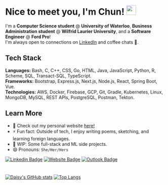 # Nice to meet you, I'm Chun! <img src="https://raw.githubusercontent.com/MartinHeinz/MartinHeinz/master/wave.gif" width="30px">

I'm a **Computer Science student** @ **University of Waterloo**, **Business Administration student** @ **Wilfrid Laurier University**, and a **Software Engineer** @ **Ford Pro**! <br>
I'm always open to connections on [LinkedIn](https://www.linkedin.com/in/chun-ye-5766ba18b/) and coffee chats 🍵.

## Tech Stack
**Languages:** Bash, C, C++, CSS, Go, HTML, Java, JavaScript, Python, R, Scheme, SQL, Transact-SQL, TypeScript. <br>
**Frameworks:** Bootstrap, Express.js, Next.js, Node.js, React, Spring Boot, Vue. <br>
**Technologies:** AWS, Docker, Firebase, GCP, Git, Gradle, Kubernetes, Linux, MongoDB, MySQL, REST APIs, PostgreSQL, Postman, Tekton. <br>

## Learn More
- 🌱 Check out my personal website [here!](https://main.dbym3k84goc1r.amplifyapp.com/)
- ⚡ Fun fact: Outside of tech, I enjoy writing poems, sketching, and learning foreign languages.
- 🤖 WIP: Some full-stack and ML side projects.
- 😄 Pronouns: `She/Her/Hers`

[![Linkedin Badge](https://img.shields.io/badge/-LinkedIn-blue?style=flat&logo=Linkedin&logoColor=white&link=https://www.linkedin.com/in/chun-ye-5766ba18b/)](https://www.linkedin.com/in/chun-ye-5766ba18b/)
[![Website Badge](https://img.shields.io/badge/-Website-purple?style=flat&logo=Google-Chrome&logoColor=white&link=https://main.dbym3k84goc1r.amplifyapp.com/)](https://main.dbym3k84goc1r.amplifyapp.com/)
[![Outlook Badge](https://img.shields.io/badge/-Email-84D7FF?style=flat&logo=Microsoft-Outlook&logoColor=white&link=mailto:c42ye@uwaterloo.ca)](mailto:c42ye@uwaterloo.ca)
# 
[![Daisy's GitHub stats](https://github-readme-stats.vercel.app/api?username=daisyyedda&show_icons=true&count_private=true&theme=algolia)](https://github.com/anuraghazra/github-readme-stats)
[![Top Langs](https://github-readme-stats.vercel.app/api/top-langs/?username=daisyyedda&count_private=true&show_icons=truet&layout=compact&theme=algolia&langs_count=10)](https://github.com/anuraghazra/github-readme-stats)
